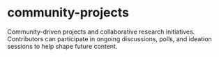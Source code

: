 # community-projects
Community-driven projects and collaborative research initiatives. Contributors can participate in ongoing discussions, polls, and ideation sessions to help shape future content.
